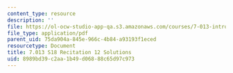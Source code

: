 ```yaml
---
content_type: resource
description: ''
file: https://ol-ocw-studio-app-qa.s3.amazonaws.com/courses/7-013-introductory-biology-spring-2018/8989bd39c2aa1b49d06888c65d97c973_MIT7_013s18R12S.pdf
file_type: application/pdf
parent_uid: 75da904a-845e-966c-4b84-a93193f1eced
resourcetype: Document
title: 7.013 S18 Recitation 12 Solutions
uid: 8989bd39-c2aa-1b49-d068-88c65d97c973
---
```

